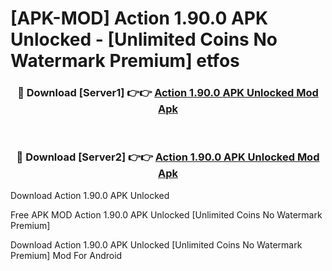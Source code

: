# [APK-MOD] Action 1.90.0 APK Unlocked - [Unlimited Coins No Watermark Premium] etfos



<div align="center">
<h3>🔴 Download [Server1] 👉👉 <a href="https://momento.my/?title=Action_1.90.0_APK_Unlocked">Action 1.90.0 APK Unlocked Mod Apk</a></h3><br>

<h3>🔴 Download [Server2] 👉👉 <a href="https://momento.my/?title=Action_1.90.0_APK_Unlocked">Action 1.90.0 APK Unlocked Mod Apk</a></h3>
</div>



Download Action 1.90.0 APK Unlocked 

Free APK MOD Action 1.90.0 APK Unlocked [Unlimited Coins No Watermark Premium]

Download Action 1.90.0 APK Unlocked [Unlimited Coins No Watermark Premium] Mod For Android
